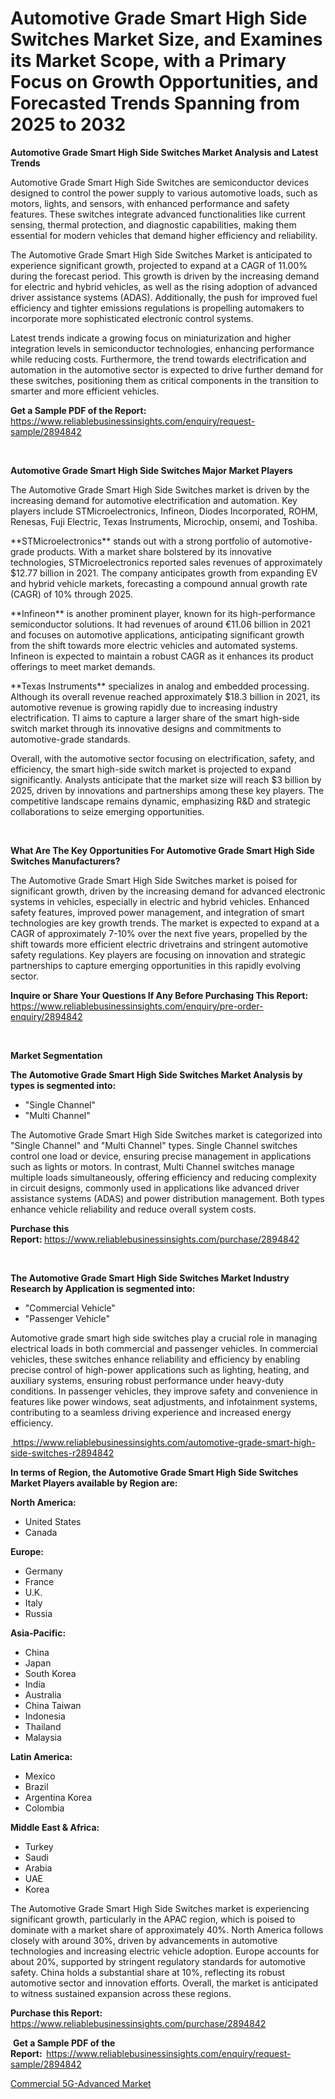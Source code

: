 <p><h1>Automotive Grade Smart High Side Switches Market Size, and Examines its Market Scope, with a Primary Focus on Growth Opportunities, and Forecasted Trends Spanning from 2025 to 2032</h1></p><p><strong>Automotive Grade Smart High Side Switches Market Analysis and Latest Trends</strong></p>
<p><p>Automotive Grade Smart High Side Switches are semiconductor devices designed to control the power supply to various automotive loads, such as motors, lights, and sensors, with enhanced performance and safety features. These switches integrate advanced functionalities like current sensing, thermal protection, and diagnostic capabilities, making them essential for modern vehicles that demand higher efficiency and reliability.</p><p>The Automotive Grade Smart High Side Switches Market is anticipated to experience significant growth, projected to expand at a CAGR of 11.00% during the forecast period. This growth is driven by the increasing demand for electric and hybrid vehicles, as well as the rising adoption of advanced driver assistance systems (ADAS). Additionally, the push for improved fuel efficiency and tighter emissions regulations is propelling automakers to incorporate more sophisticated electronic control systems.</p><p>Latest trends indicate a growing focus on miniaturization and higher integration levels in semiconductor technologies, enhancing performance while reducing costs. Furthermore, the trend towards electrification and automation in the automotive sector is expected to drive further demand for these switches, positioning them as critical components in the transition to smarter and more efficient vehicles.</p></p>
<p><strong>Get a Sample PDF of the Report:&nbsp;</strong> <a href="https://www.reliablebusinessinsights.com/enquiry/request-sample/2894842?utm_campaign=2239&utm_medium=2&utm_source=Github&utm_content=ia&utm_term=15032025&utm_id=automotive-grade-smart-high-side-switches">https://www.reliablebusinessinsights.com/enquiry/request-sample/2894842</a></p>
<p>&nbsp;</p>
<p><strong>Automotive Grade Smart High Side Switches Major Market Players</strong></p>
<p><p>The Automotive Grade Smart High Side Switches market is driven by the increasing demand for automotive electrification and automation. Key players include STMicroelectronics, Infineon, Diodes Incorporated, ROHM, Renesas, Fuji Electric, Texas Instruments, Microchip, onsemi, and Toshiba.</p><p>**STMicroelectronics** stands out with a strong portfolio of automotive-grade products. With a market share bolstered by its innovative technologies, STMicroelectronics reported sales revenues of approximately $12.77 billion in 2021. The company anticipates growth from expanding EV and hybrid vehicle markets, forecasting a compound annual growth rate (CAGR) of 10% through 2025.</p><p>**Infineon** is another prominent player, known for its high-performance semiconductor solutions. It had revenues of around €11.06 billion in 2021 and focuses on automotive applications, anticipating significant growth from the shift towards more electric vehicles and automated systems. Infineon is expected to maintain a robust CAGR as it enhances its product offerings to meet market demands.</p><p>**Texas Instruments** specializes in analog and embedded processing. Although its overall revenue reached approximately $18.3 billion in 2021, its automotive revenue is growing rapidly due to increasing industry electrification. TI aims to capture a larger share of the smart high-side switch market through its innovative designs and commitments to automotive-grade standards.</p><p>Overall, with the automotive sector focusing on electrification, safety, and efficiency, the smart high-side switch market is projected to expand significantly. Analysts anticipate that the market size will reach $3 billion by 2025, driven by innovations and partnerships among these key players. The competitive landscape remains dynamic, emphasizing R&D and strategic collaborations to seize emerging opportunities.</p></p>
<p>&nbsp;</p>
<p><strong>What Are The Key Opportunities For Automotive Grade Smart High Side Switches Manufacturers?</strong></p>
<p><p>The Automotive Grade Smart High Side Switches market is poised for significant growth, driven by the increasing demand for advanced electronic systems in vehicles, especially in electric and hybrid vehicles. Enhanced safety features, improved power management, and integration of smart technologies are key growth trends. The market is expected to expand at a CAGR of approximately 7-10% over the next five years, propelled by the shift towards more efficient electric drivetrains and stringent automotive safety regulations. Key players are focusing on innovation and strategic partnerships to capture emerging opportunities in this rapidly evolving sector.</p></p>
<p><strong>Inquire or Share Your Questions If Any Before Purchasing This Report:</strong> <a href="https://www.reliablebusinessinsights.com/enquiry/pre-order-enquiry/2894842?utm_campaign=2239&utm_medium=2&utm_source=Github&utm_content=ia&utm_term=15032025&utm_id=automotive-grade-smart-high-side-switches">https://www.reliablebusinessinsights.com/enquiry/pre-order-enquiry/2894842</a></p>
<p>&nbsp;</p>
<p><strong>Market Segmentation</strong></p>
<p><strong>The Automotive Grade Smart High Side Switches Market Analysis by types is segmented into:</strong></p>
<p><ul><li>"Single Channel"</li><li>"Multi Channel"</li></ul></p>
<p><p>The Automotive Grade Smart High Side Switches market is categorized into "Single Channel" and "Multi Channel" types. Single Channel switches control one load or device, ensuring precise management in applications such as lights or motors. In contrast, Multi Channel switches manage multiple loads simultaneously, offering efficiency and reducing complexity in circuit designs, commonly used in applications like advanced driver assistance systems (ADAS) and power distribution management. Both types enhance vehicle reliability and reduce overall system costs.</p></p>
<p><strong>Purchase this Report:&nbsp;</strong><a href="https://www.reliablebusinessinsights.com/purchase/2894842?utm_campaign=2239&utm_medium=2&utm_source=Github&utm_content=ia&utm_term=15032025&utm_id=automotive-grade-smart-high-side-switches">https://www.reliablebusinessinsights.com/purchase/2894842</a></p>
<p>&nbsp;</p>
<p><strong>The Automotive Grade Smart High Side Switches Market Industry Research by Application is segmented into:</strong></p>
<p><ul><li>"Commercial Vehicle"</li><li>"Passenger Vehicle"</li></ul></p>
<p><p>Automotive grade smart high side switches play a crucial role in managing electrical loads in both commercial and passenger vehicles. In commercial vehicles, these switches enhance reliability and efficiency by enabling precise control of high-power applications such as lighting, heating, and auxiliary systems, ensuring robust performance under heavy-duty conditions. In passenger vehicles, they improve safety and convenience in features like power windows, seat adjustments, and infotainment systems, contributing to a seamless driving experience and increased energy efficiency.</p></p>
<p><a href="https://www.reliablebusinessinsights.com/automotive-grade-smart-high-side-switches-r2894842?utm_campaign=2239&utm_medium=2&utm_source=Github&utm_content=ia&utm_term=15032025&utm_id=automotive-grade-smart-high-side-switches">&nbsp;https://www.reliablebusinessinsights.com/automotive-grade-smart-high-side-switches-r2894842</a></p>
<p><strong>In terms of Region, the Automotive Grade Smart High Side Switches Market Players available by Region are:</strong></p>
<p>
    <p> <strong> North America: </strong>
        <ul>
            <li>United States</li>
            <li>Canada</li>
        </ul>
        </p> 
    <p> <strong> Europe: </strong>
        <ul>
            <li>Germany</li>
            <li>France</li>
            <li>U.K.</li>
            <li>Italy</li>
            <li>Russia</li>
        </ul>
        </p> 
    <p> <strong> Asia-Pacific: </strong>
        <ul>
            <li>China</li>
            <li>Japan</li>
            <li>South Korea</li>
            <li>India</li>
            <li>Australia</li>
            <li>China Taiwan</li>
            <li>Indonesia</li>
            <li>Thailand</li>
            <li>Malaysia</li>
        </ul>
        </p> 
    <p> <strong> Latin America: </strong>
        <ul>
            <li>Mexico</li>
            <li>Brazil</li>
            <li>Argentina Korea</li>
            <li>Colombia</li>
        </ul>
        </p> 
    <p> <strong> Middle East & Africa: </strong>
        <ul>
            <li>Turkey</li>
            <li>Saudi</li>
            <li>Arabia</li>
            <li>UAE</li>
            <li>Korea</li>
        </ul>
    </p>
    </p>
<p><p>The Automotive Grade Smart High Side Switches market is experiencing significant growth, particularly in the APAC region, which is poised to dominate with a market share of approximately 40%. North America follows closely with around 30%, driven by advancements in automotive technologies and increasing electric vehicle adoption. Europe accounts for about 20%, supported by stringent regulatory standards for automotive safety. China holds a substantial share at 10%, reflecting its robust automotive sector and innovation efforts. Overall, the market is anticipated to witness sustained expansion across these regions.</p></p>
<p><strong>Purchase this Report: </strong><a href="https://www.reliablebusinessinsights.com/purchase/2894842?utm_campaign=2239&utm_medium=2&utm_source=Github&utm_content=ia&utm_term=15032025&utm_id=automotive-grade-smart-high-side-switches">https://www.reliablebusinessinsights.com/purchase/2894842</a></p>
<p>&nbsp;<strong>Get a Sample PDF of the Report:&nbsp;&nbsp;</strong><a href="https://www.reliablebusinessinsights.com/enquiry/request-sample/2894842?utm_campaign=2239&utm_medium=2&utm_source=Github&utm_content=ia&utm_term=15032025&utm_id=automotive-grade-smart-high-side-switches">https://www.reliablebusinessinsights.com/enquiry/request-sample/2894842</a></p>
<p><strong></strong></p>
<p><p><a href="https://github.com/JubayerMia832/Market-Research-Report-List-2/blob/main/commercial-5g-advanced-market.md?utm_campaign=2239&utm_medium=2&utm_source=Github&utm_content=ia&utm_term=15032025&utm_id=automotive-grade-smart-high-side-switches">Commercial 5G-Advanced Market</a></p></p>